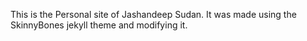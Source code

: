
This is the Personal site of Jashandeep Sudan. It was made using the SkinnyBones jekyll theme and modifying it.

